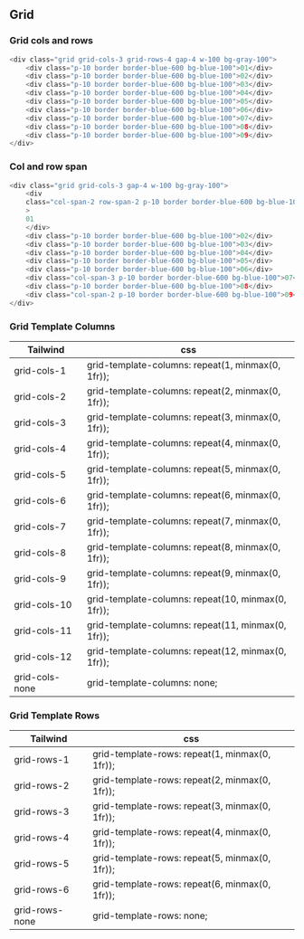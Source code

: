 ## Grid

### Grid cols and rows

```c
<div class="grid grid-cols-3 grid-rows-4 gap-4 w-100 bg-gray-100">
    <div class="p-10 border border-blue-600 bg-blue-100">01</div>
    <div class="p-10 border border-blue-600 bg-blue-100">02</div>
    <div class="p-10 border border-blue-600 bg-blue-100">03</div>
    <div class="p-10 border border-blue-600 bg-blue-100">04</div>
    <div class="p-10 border border-blue-600 bg-blue-100">05</div>
    <div class="p-10 border border-blue-600 bg-blue-100">06</div>
    <div class="p-10 border border-blue-600 bg-blue-100">07</div>
    <div class="p-10 border border-blue-600 bg-blue-100">08</div>
    <div class="p-10 border border-blue-600 bg-blue-100">09</div>
</div>
```

### Col and row span

```c
<div class="grid grid-cols-3 gap-4 w-100 bg-gray-100">
    <div
    class="col-span-2 row-span-2 p-10 border border-blue-600 bg-blue-100"
    >
    01
    </div>
    <div class="p-10 border border-blue-600 bg-blue-100">02</div>
    <div class="p-10 border border-blue-600 bg-blue-100">03</div>
    <div class="p-10 border border-blue-600 bg-blue-100">04</div>
    <div class="p-10 border border-blue-600 bg-blue-100">05</div>
    <div class="p-10 border border-blue-600 bg-blue-100">06</div>
    <div class="col-span-3 p-10 border border-blue-600 bg-blue-100">07</div>
    <div class="p-10 border border-blue-600 bg-blue-100">08</div>
    <div class="col-span-2 p-10 border border-blue-600 bg-blue-100">09</div>
</div>
```

### Grid Template Columns

| Tailwind       | css                                                |
| -------------- | -------------------------------------------------- |
| grid-cols-1    | grid-template-columns: repeat(1, minmax(0, 1fr));  |
| grid-cols-2    | grid-template-columns: repeat(2, minmax(0, 1fr));  |
| grid-cols-3    | grid-template-columns: repeat(3, minmax(0, 1fr));  |
| grid-cols-4    | grid-template-columns: repeat(4, minmax(0, 1fr));  |
| grid-cols-5    | grid-template-columns: repeat(5, minmax(0, 1fr));  |
| grid-cols-6    | grid-template-columns: repeat(6, minmax(0, 1fr));  |
| grid-cols-7    | grid-template-columns: repeat(7, minmax(0, 1fr));  |
| grid-cols-8    | grid-template-columns: repeat(8, minmax(0, 1fr));  |
| grid-cols-9    | grid-template-columns: repeat(9, minmax(0, 1fr));  |
| grid-cols-10   | grid-template-columns: repeat(10, minmax(0, 1fr)); |
| grid-cols-11   | grid-template-columns: repeat(11, minmax(0, 1fr)); |
| grid-cols-12   | grid-template-columns: repeat(12, minmax(0, 1fr)); |
| grid-cols-none | grid-template-columns: none;                       |

### Grid Template Rows

| Tailwind       | css                                            |
| -------------- | ---------------------------------------------- |
| grid-rows-1    | grid-template-rows: repeat(1, minmax(0, 1fr)); |
| grid-rows-2    | grid-template-rows: repeat(2, minmax(0, 1fr)); |
| grid-rows-3    | grid-template-rows: repeat(3, minmax(0, 1fr)); |
| grid-rows-4    | grid-template-rows: repeat(4, minmax(0, 1fr)); |
| grid-rows-5    | grid-template-rows: repeat(5, minmax(0, 1fr)); |
| grid-rows-6    | grid-template-rows: repeat(6, minmax(0, 1fr)); |
| grid-rows-none | grid-template-rows: none;                      |
